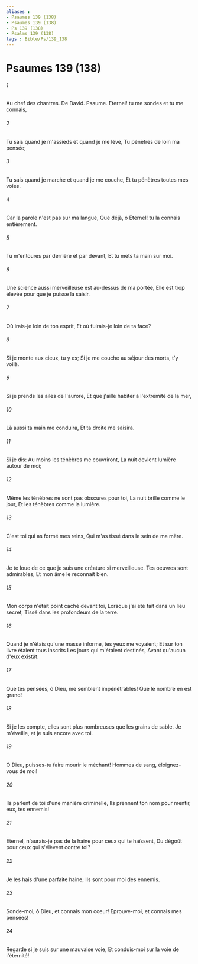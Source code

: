 ```yaml
---
aliases : 
- Psaumes 139 (138)
- Psaumes 139 (138)
- Ps 139 (138)
- Psalms 139 (138)
tags : Bible/Ps/139_138
---
```


# Psaumes 139 (138)

###### 1
Au chef des chantres. De David. Psaume. Eternel! tu me sondes et tu me connais,
###### 2
Tu sais quand je m'assieds et quand je me lève, Tu pénètres de loin ma pensée;
###### 3
Tu sais quand je marche et quand je me couche, Et tu pénètres toutes mes voies.
###### 4
Car la parole n'est pas sur ma langue, Que déjà, ô Eternel! tu la connais entièrement.
###### 5
Tu m'entoures par derrière et par devant, Et tu mets ta main sur moi.
###### 6
Une science aussi merveilleuse est au-dessus de ma portée, Elle est trop élevée pour que je puisse la saisir.
###### 7
Où irais-je loin de ton esprit, Et où fuirais-je loin de ta face?
###### 8
Si je monte aux cieux, tu y es; Si je me couche au séjour des morts, t'y voilà.
###### 9
Si je prends les ailes de l'aurore, Et que j'aille habiter à l'extrémité de la mer,
###### 10
Là aussi ta main me conduira, Et ta droite me saisira.
###### 11
Si je dis: Au moins les ténèbres me couvriront, La nuit devient lumière autour de moi;
###### 12
Même les ténèbres ne sont pas obscures pour toi, La nuit brille comme le jour, Et les ténèbres comme la lumière.
###### 13
C'est toi qui as formé mes reins, Qui m'as tissé dans le sein de ma mère.
###### 14
Je te loue de ce que je suis une créature si merveilleuse. Tes oeuvres sont admirables, Et mon âme le reconnaît bien.
###### 15
Mon corps n'était point caché devant toi, Lorsque j'ai été fait dans un lieu secret, Tissé dans les profondeurs de la terre.
###### 16
Quand je n'étais qu'une masse informe, tes yeux me voyaient; Et sur ton livre étaient tous inscrits Les jours qui m'étaient destinés, Avant qu'aucun d'eux existât.
###### 17
Que tes pensées, ô Dieu, me semblent impénétrables! Que le nombre en est grand!
###### 18
Si je les compte, elles sont plus nombreuses que les grains de sable. Je m'éveille, et je suis encore avec toi.
###### 19
O Dieu, puisses-tu faire mourir le méchant! Hommes de sang, éloignez-vous de moi!
###### 20
Ils parlent de toi d'une manière criminelle, Ils prennent ton nom pour mentir, eux, tes ennemis!
###### 21
Eternel, n'aurais-je pas de la haine pour ceux qui te haïssent, Du dégoût pour ceux qui s'élèvent contre toi?
###### 22
Je les hais d'une parfaite haine; Ils sont pour moi des ennemis.
###### 23
Sonde-moi, ô Dieu, et connais mon coeur! Eprouve-moi, et connais mes pensées!
###### 24
Regarde si je suis sur une mauvaise voie, Et conduis-moi sur la voie de l'éternité!
